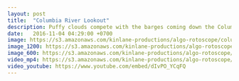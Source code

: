 ```yaml
---
layout: post
title:  "Columbia River Lookout"
description: Puffy clouds compete with the barges coming down the Columbia River.
date:   2016-11-04 04:29:00 +0700
image: https://s3.amazonaws.com/kinlane-productions/algo-rotoscope/columbiagorge/columbiagorge-transformed-still.jpg
image_1200: https://s3.amazonaws.com/kinlane-productions/algo-rotoscope/columbiagorge/columbiagorge-transformed-stil-1200.png
image_600: https://s3.amazonaws.com/kinlane-productions/algo-rotoscope/columbiagorge/columbiagorge-transformed-stil-600.png
video_mp4: https://s3.amazonaws.com/kinlane-productions/algo-rotoscope/columbiagorge/columbiagorge-publish-540.mp4
video_youtube: https://www.youtube.com/embed/dIvPO_YCqFQ
---
```

